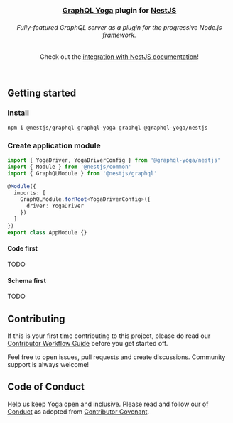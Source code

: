 <div align="center">
  <br />

  <h3>
    <a href="https://the-guild.dev/graphql/yoga-server">GraphQL Yoga</a> plugin for <a href="https://nestjs.com">NestJS</a>
  </h3>

  <h6>Fully-featured GraphQL server as a plugin for the progressive Node.js framework.</h6>

<p>
Check out the <a href="https://the-guild.dev/graphql/yoga-server/docs/integrations/integration-with-nestjs">integration with NestJS documentation</a>!
</p>

  <br />
</div>

## Getting started

### Install

```shell
npm i @nestjs/graphql graphql-yoga graphql @graphql-yoga/nestjs
```

### Create application module

```typescript
import { YogaDriver, YogaDriverConfig } from '@graphql-yoga/nestjs'
import { Module } from '@nestjs/common'
import { GraphQLModule } from '@nestjs/graphql'

@Module({
  imports: [
    GraphQLModule.forRoot<YogaDriverConfig>({
      driver: YogaDriver
    })
  ]
})
export class AppModule {}
```

#### Code first

TODO

#### Schema first

TODO

## Contributing

If this is your first time contributing to this project, please do read our
[Contributor Workflow Guide](https://github.com/the-guild-org/Stack/blob/master/CONTRIBUTING.md)
before you get started off.

Feel free to open issues, pull requests and create discussions. Community support is always welcome!

## Code of Conduct

Help us keep Yoga open and inclusive. Please read and follow our
[ of Conduct](https://github.com/the-guild-org/Stack/blob/master/CODE_OF_CONDUCT.md) as adopted from
[Contributor Covenant](https://www.contributor-covenant.org/).
